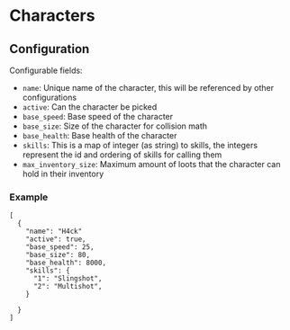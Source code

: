 # Characters

## Configuration

Configurable fields:
- `name`: Unique name of the character, this will be referenced by other configurations
- `active`: Can the character be picked
- `base_speed`: Base speed of the character
- `base_size`: Size of the character for collision math
- `base_health`: Base health of the character
- `skills`: This is a map of integer (as string) to skills, the integers represent the id and ordering of skills for calling them
- `max_inventory_size`: Maximum amount of loots that the character can hold in their inventory

### Example

```
[
  {
    "name": "H4ck"
    "active": true,
    "base_speed": 25,
    "base_size": 80,
    "base_health": 8000,
    "skills": {
      "1": "Slingshot",
      "2": "Multishot",
    }

  }
]
```
